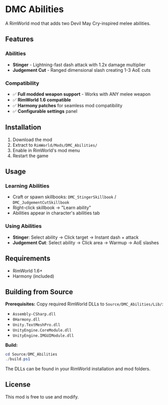 # DMC Abilities

A RimWorld mod that adds two Devil May Cry-inspired melee abilities.

## Features

### Abilities
- **Stinger** - Lightning-fast dash attack with 1.2x damage multiplier
- **Judgement Cut** - Ranged dimensional slash creating 1-3 AoE cuts

### Compatibility
- ✅ **Full modded weapon support** - Works with ANY melee weapon
- ✅ **RimWorld 1.6 compatible**
- ✅ **Harmony patches** for seamless mod compatibility
- ✅ **Configurable settings** panel

## Installation

1. Download the mod
2. Extract to `RimWorld/Mods/DMC_Abilities/`
3. Enable in RimWorld's mod menu
4. Restart the game

## Usage

### Learning Abilities
- Craft or spawn skillbooks: `DMC_StingerSkillbook` / `DMC_JudgementCutSkillbook`
- Right-click skillbook → "Learn ability"
- Abilities appear in character's abilities tab

### Using Abilities
- **Stinger**: Select ability → Click target → Instant dash + attack
- **Judgement Cut**: Select ability → Click area → Warmup → AoE slashes

## Requirements

- RimWorld 1.6+
- Harmony (included)

## Building from Source

**Prerequisites:** Copy required RimWorld DLLs to `Source/DMC_Abilities/Lib/`:
- `Assembly-CSharp.dll`
- `0Harmony.dll` 
- `Unity.TextMeshPro.dll`
- `UnityEngine.CoreModule.dll`
- `UnityEngine.IMGUIModule.dll`

**Build:**
```powershell
cd Source/DMC_Abilities
./build.ps1
```

The DLLs can be found in your RimWorld installation and mod folders.

## License

This mod is free to use and modify.